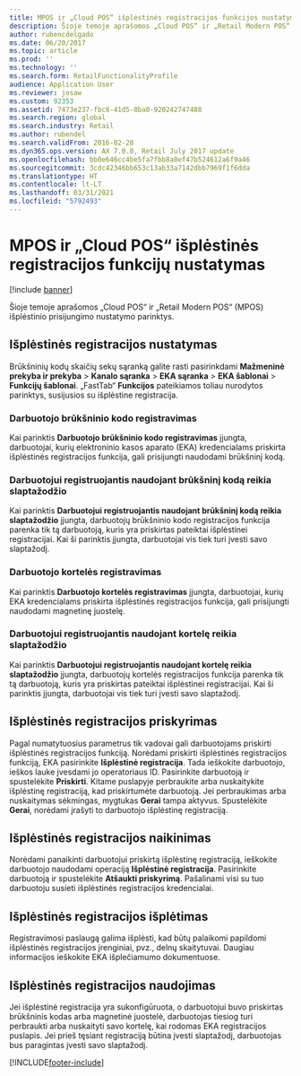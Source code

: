 ```yaml
---
title: MPOS ir „Cloud POS“ išplėstinės registracijos funkcijos nustatymas
description: Šioje temoje aprašomos „Cloud POS“ ir „Retail Modern POS“ (MPOS) išplėstinio prisijungimo nustatymo parinktys.
author: rubencdelgado
ms.date: 06/20/2017
ms.topic: article
ms.prod: ''
ms.technology: ''
ms.search.form: RetailFunctionalityProfile
audience: Application User
ms.reviewer: josaw
ms.custom: 92353
ms.assetid: 7473e237-fbc8-41d5-8ba0-920242747488
ms.search.region: global
ms.search.industry: Retail
ms.author: rubendel
ms.search.validFrom: 2016-02-28
ms.dyn365.ops.version: AX 7.0.0, Retail July 2017 update
ms.openlocfilehash: bb0e646cc4be5fa7fbb8a0ef47b524612a6f9a46
ms.sourcegitcommit: 3cdc42346bb653c13ab33a7142dbb7969f1f6dda
ms.translationtype: HT
ms.contentlocale: lt-LT
ms.lasthandoff: 03/31/2021
ms.locfileid: "5792493"
---
```

# <a name="set-up-extended-logon-functionality-for-mpos-and-cloud-pos"></a>MPOS ir „Cloud POS“ išplėstinės registracijos funkcijų nustatymas

[!include [banner](includes/banner.md)]

Šioje temoje aprašomos „Cloud POS“ ir „Retail Modern POS“ (MPOS) išplėstinio prisijungimo nustatymo parinktys.

## <a name="setting-up-extended-logon"></a>Išplėstinės registracijos nustatymas

Brūkšninių kodų skaičių sekų sąranką galite rasti pasirinkdami **Mažmeninė prekyba ir prekyba** &gt; **Kanalo sąranka** &gt; **EKA sąranka** &gt; **EKA šablonai** &gt; **Funkcijų šablonai**. „FastTab“ **Funkcijos** pateikiamos toliau nurodytos parinktys, susijusios su išplėstine registracija.

### <a name="staff-bar-code-logon"></a>Darbuotojo brūkšninio kodo registravimas

Kai parinktis **Darbuotojo brūkšninio kodo registravimas** įjungta, darbuotojai, kurių elektroninio kasos aparato (EKA) kredencialams priskirta išplėstinės registracijos funkcija, gali prisijungti naudodami brūkšninį kodą.

### <a name="staff-bar-code-logon-requires-password"></a>Darbuotojui registruojantis naudojant brūkšninį kodą reikia slaptažodžio

Kai parinktis **Darbuotojui registruojantis naudojant brūkšninį kodą reikia slaptažodžio** įjungta, darbuotojų brūkšninio kodo registracijos funkcija parenka tik tą darbuotoją, kuris yra priskirtas pateiktai išplėstinei registracijai. Kai ši parinktis įjungta, darbuotojai vis tiek turi įvesti savo slaptažodį.

### <a name="staff-card-logon"></a>Darbuotojo kortelės registravimas

Kai parinktis **Darbuotojo kortelės registravimas** įjungta, darbuotojai, kurių EKA kredencialams priskirta išplėstinės registracijos funkcija, gali prisijungti naudodami magnetinę juostelę.

### <a name="staff-card-logon-requires-password"></a>Darbuotojui registruojantis naudojant kortelę reikia slaptažodžio

Kai parinktis **Darbuotojui registruojantis naudojant kortelę reikia slaptažodžio** įjungta, darbuotojų kortelės registracijos funkcija parenka tik tą darbuotoją, kuris yra priskirtas pateiktai išplėstinei registracijai. Kai ši parinktis įjungta, darbuotojai vis tiek turi įvesti savo slaptažodį.

## <a name="assigning-an-extended-logon"></a>Išplėstinės registracijos priskyrimas

Pagal numatytuosius parametrus tik vadovai gali darbuotojams priskirti išplėstinės registracijos funkciją. Norėdami priskirti išplėstinės registracijos funkciją, EKA pasirinkite **Išplėstinė registracija**. Tada ieškokite darbuotojo, ieškos lauke įvesdami jo operatoriaus ID. Pasirinkite darbuotoją ir spustelėkite **Priskirti**. Kitame puslapyje perbraukite arba nuskaitykite išplėstinę registraciją, kad priskirtumėte darbuotoją. Jei perbraukimas arba nuskaitymas sėkmingas, mygtukas **Gerai** tampa aktyvus. Spustelėkite **Gerai**, norėdami įrašyti to darbuotojo išplėstinę registraciją.

## <a name="deleting-an-extended-logon"></a>Išplėstinės registracijos naikinimas

Norėdami panaikinti darbuotojui priskirtą išplėstinę registraciją, ieškokite darbuotojo naudodami operaciją **Išplėstinė registracija**. Pasirinkite darbuotoją ir spustelėkite **Atšaukti priskyrimą**. Pašalinami visi su tuo darbuotoju susieti išplėstinės registracijos kredencialai.

## <a name="extending-extended-logon"></a>Išplėstinės registracijos išplėtimas

Registravimosi paslaugą galima išplėsti, kad būtų palaikomi papildomi išplėstinės registracijos įrenginiai, pvz., delnų skaitytuvai. Daugiau informacijos ieškokite EKA išplečiamumo dokumentuose.

## <a name="using-extended-logon"></a>Išplėstinės registracijos naudojimas

Jei išplėstinė registracija yra sukonfigūruota, o darbuotojui buvo priskirtas brūkšninis kodas arba magnetinė juostelė, darbuotojas tiesiog turi perbraukti arba nuskaityti savo kortelę, kai rodomas EKA registracijos puslapis. Jei prieš tęsiant registraciją būtina įvesti slaptažodį, darbuotojas bus paragintas įvesti savo slaptažodį.


[!INCLUDE[footer-include](../includes/footer-banner.md)]